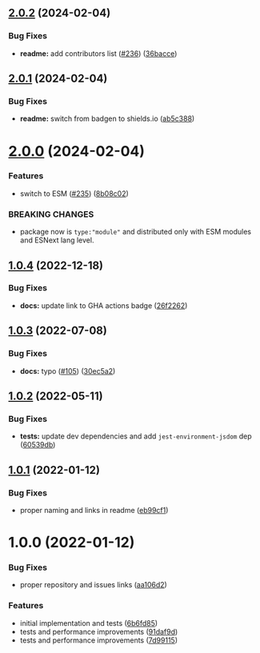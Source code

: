## [2.0.2](https://github.com/react-hookz/deep-equal/compare/v2.0.1...v2.0.2) (2024-02-04)


### Bug Fixes

* **readme:** add contributors list ([#236](https://github.com/react-hookz/deep-equal/issues/236)) ([36bacce](https://github.com/react-hookz/deep-equal/commit/36bacce6f0eb4d8f35f4dd6fb1626bfe299d86a0))

## [2.0.1](https://github.com/react-hookz/deep-equal/compare/v2.0.0...v2.0.1) (2024-02-04)


### Bug Fixes

* **readme:** switch from badgen to shields.io ([ab5c388](https://github.com/react-hookz/deep-equal/commit/ab5c388fb07d0047b6d964d2af1f936f4f61a999))

# [2.0.0](https://github.com/react-hookz/deep-equal/compare/v1.0.4...v2.0.0) (2024-02-04)


### Features

* switch to ESM ([#235](https://github.com/react-hookz/deep-equal/issues/235)) ([8b08c02](https://github.com/react-hookz/deep-equal/commit/8b08c0211d5e62411d6c2db2516a42494a15d9a1))


### BREAKING CHANGES

* package now is `type:"module"` and distributed only with ESM modules and ESNext lang level.

## [1.0.4](https://github.com/react-hookz/deep-equal/compare/v1.0.3...v1.0.4) (2022-12-18)


### Bug Fixes

* **docs:** update link to GHA actions badge ([26f2262](https://github.com/react-hookz/deep-equal/commit/26f2262aea0b55650a029cc42de87e495ebee203))

## [1.0.3](https://github.com/react-hookz/deep-equal/compare/v1.0.2...v1.0.3) (2022-07-08)


### Bug Fixes

* **docs:** typo ([#105](https://github.com/react-hookz/deep-equal/issues/105)) ([30ec5a2](https://github.com/react-hookz/deep-equal/commit/30ec5a2b2b8ba8cad1105ce0b64cb773f63f1117))

## [1.0.2](https://github.com/react-hookz/deep-equal/compare/v1.0.1...v1.0.2) (2022-05-11)


### Bug Fixes

* **tests:** update dev dependencies and add `jest-environment-jsdom` dep ([60539db](https://github.com/react-hookz/deep-equal/commit/60539dbd6e73494f6688ec554b5092311da3164e))

## [1.0.1](https://github.com/react-hookz/deep-equal/compare/v1.0.0...v1.0.1) (2022-01-12)


### Bug Fixes

* proper naming and links in readme ([eb99cf1](https://github.com/react-hookz/deep-equal/commit/eb99cf1cafe2620d5474b05e5ecf3280ea5334f8))

# 1.0.0 (2022-01-12)


### Bug Fixes

* proper repository and issues links ([aa106d2](https://github.com/react-hookz/deep-equal/commit/aa106d2ff6530fb4039df0c4e965b32305dd31ff))


### Features

* initial implementation and tests ([6b6fd85](https://github.com/react-hookz/deep-equal/commit/6b6fd85499e4156b5338da6ba30478763051f534))
* tests and performance improvements ([91daf9d](https://github.com/react-hookz/deep-equal/commit/91daf9dcf0a66979773c98e8774a436fd12f5870))
* tests and performance improvements ([7d99115](https://github.com/react-hookz/deep-equal/commit/7d99115bd9ea7b2815324f5d818e65af99ce21ab))
